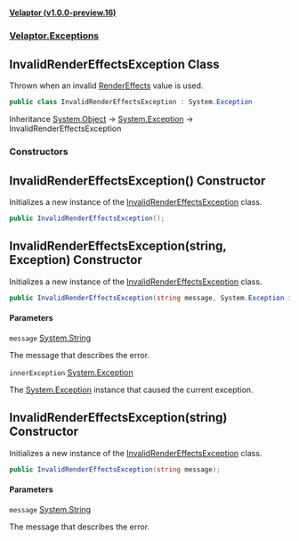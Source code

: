 #### [Velaptor (v1.0.0-preview.16)](./namespaces.md 'Velaptor Namespaces')
### [Velaptor.Exceptions](./Velaptor.Exceptions.md 'Velaptor.Exceptions')

## InvalidRenderEffectsException Class

Thrown when an invalid [RenderEffects](./Velaptor.Graphics.RenderEffects.md 'Velaptor.Graphics.RenderEffects') value is used.

```csharp
public class InvalidRenderEffectsException : System.Exception
```

Inheritance [System.Object](https://docs.microsoft.com/en-us/dotnet/api/System.Object 'System.Object') → [System.Exception](https://docs.microsoft.com/en-us/dotnet/api/System.Exception 'System.Exception') → InvalidRenderEffectsException
### Constructors

<a name='Velaptor.Exceptions.InvalidRenderEffectsException.InvalidRenderEffectsException()'></a>

## InvalidRenderEffectsException() Constructor

Initializes a new instance of the [InvalidRenderEffectsException](./Velaptor.Exceptions.InvalidRenderEffectsException.md 'Velaptor.Exceptions.InvalidRenderEffectsException') class.

```csharp
public InvalidRenderEffectsException();
```

<a name='Velaptor.Exceptions.InvalidRenderEffectsException.InvalidRenderEffectsException(string,System.Exception)'></a>

## InvalidRenderEffectsException(string, Exception) Constructor

Initializes a new instance of the [InvalidRenderEffectsException](./Velaptor.Exceptions.InvalidRenderEffectsException.md 'Velaptor.Exceptions.InvalidRenderEffectsException') class.

```csharp
public InvalidRenderEffectsException(string message, System.Exception innerException);
```
#### Parameters

<a name='Velaptor.Exceptions.InvalidRenderEffectsException.InvalidRenderEffectsException(string,System.Exception).message'></a>

`message` [System.String](https://docs.microsoft.com/en-us/dotnet/api/System.String 'System.String')

The message that describes the error.

<a name='Velaptor.Exceptions.InvalidRenderEffectsException.InvalidRenderEffectsException(string,System.Exception).innerException'></a>

`innerException` [System.Exception](https://docs.microsoft.com/en-us/dotnet/api/System.Exception 'System.Exception')

The [System.Exception](https://docs.microsoft.com/en-us/dotnet/api/System.Exception 'System.Exception') instance that caused the current exception.

<a name='Velaptor.Exceptions.InvalidRenderEffectsException.InvalidRenderEffectsException(string)'></a>

## InvalidRenderEffectsException(string) Constructor

Initializes a new instance of the [InvalidRenderEffectsException](./Velaptor.Exceptions.InvalidRenderEffectsException.md 'Velaptor.Exceptions.InvalidRenderEffectsException') class.

```csharp
public InvalidRenderEffectsException(string message);
```
#### Parameters

<a name='Velaptor.Exceptions.InvalidRenderEffectsException.InvalidRenderEffectsException(string).message'></a>

`message` [System.String](https://docs.microsoft.com/en-us/dotnet/api/System.String 'System.String')

The message that describes the error.